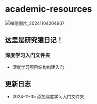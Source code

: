 # academic-resources
![微信图片_20241104204907](https://github.com/user-attachments/assets/b8f98ffc-6796-4128-b4fb-a0299ffed50f)

## 这里是研究猿日记！


### 深度学习入门文件夹
- 深度学习项目结构构建入门


## 更新日志
- 2024-11-05 添加深度学习入门文件夹
